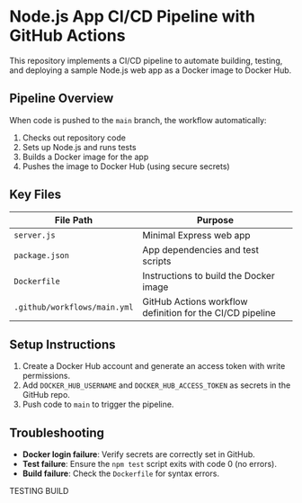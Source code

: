 # Node.js App CI/CD Pipeline with GitHub Actions

This repository implements a CI/CD pipeline to automate building, testing, and deploying a sample Node.js web app as a Docker image to Docker Hub.

## Pipeline Overview
When code is pushed to the `main` branch, the workflow automatically:
1. Checks out repository code
2. Sets up Node.js and runs tests
3. Builds a Docker image for the app
4. Pushes the image to Docker Hub (using secure secrets)

## Key Files
| File Path                  | Purpose                                                                 |
|----------------------------|-------------------------------------------------------------------------|
| `server.js`                | Minimal Express web app                                                |
| `package.json`             | App dependencies and test scripts                                      |
| `Dockerfile`               | Instructions to build the Docker image                                 |
| `.github/workflows/main.yml` | GitHub Actions workflow definition for the CI/CD pipeline            |

## Setup Instructions
1. Create a Docker Hub account and generate an access token with write permissions.
2. Add `DOCKER_HUB_USERNAME` and `DOCKER_HUB_ACCESS_TOKEN` as secrets in the GitHub repo.
3. Push code to `main` to trigger the pipeline.

## Troubleshooting
- **Docker login failure**: Verify secrets are correctly set in GitHub.
- **Test failure**: Ensure the `npm test` script exits with code 0 (no errors).
- **Build failure**: Check the `Dockerfile` for syntax errors.

TESTING BUILD
